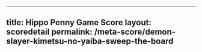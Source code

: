 ---
        
title: Hippo Penny Game Score
layout: scoredetail
permalink: /meta-score/demon-slayer-kimetsu-no-yaiba-sweep-the-board
---